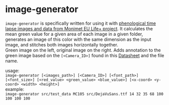 # image-generator
`image-generator` is specifically written for using it with [phenological time lapse images and data from Monimet EU Life+ project](https://zenodo.org/communities/phenology_camera/?page=1&size=20).
It calculates the mean green value for a given area of each image in a given folder, generates an image of this color with the same dimension as the input image, and stitches both images horizontally together.  
Green image on the left, original image on the right. Adds annotation to the green image based on the `[<Camera_ID>]` found in this [Datasheet](https://zenodo.org/record/1066862) and the file name.  
  
usage:  
```image-generator [<images_path>] [<Camera_ID>] [<font_path>] [<font_size>] [<red_value> <green_value> <blue_value>] [<x-coord> <y-coord> <width> <height>]```  
example:  
```image-generator src/test_data MC105 src/DejaVuSans.ttf 14 32 35 68 100 100 100 100```
